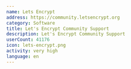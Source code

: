 ```yaml
---
name: Lets Encrypt
address: https://community.letsencrypt.org
category: Software
title: Let's Encrypt Community Support
description: Let's Encrypt Community Support
userCount: 41176
icon: lets-encrypt.png
activity: very high
language: en
---
```

